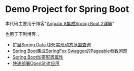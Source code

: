 # Demo Project for Spring Boot

本代码主要用于博客"[Angular 8集成Spring Boot 2详解](http://blog.51cto.com/7308310/2072364)"

也用于下列博客：
* [扩展Spring Data QBE实现动态范围查询](https://blog.51cto.com/7308310/2415621)
* [Spring Boot集成SpringFox Swagger的Pageable参数问题](https://blog.51cto.com/7308310/2082742)
* [Spring Boot加密配置属性](https://blog.51cto.com/7308310/2338146)
* [快速部署OpenShift应用](https://blog.51cto.com/7308310/2369482)